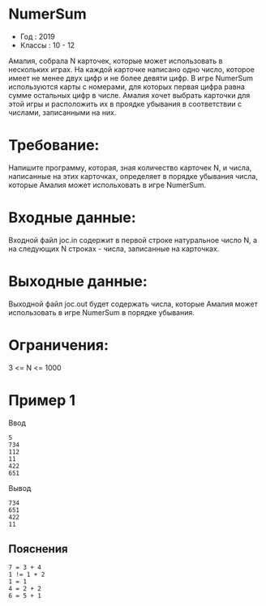 # NumerSum
* Год : 2019
* Классы : 10 - 12

Амалия, собрала N карточек, которые может использовать в нескольких играх. На каждой карточке написано одно число, которое имеет не менее двух цифр и не более девяти цифр. 
В игре NumerSum используются карты с номерами, для которых первая цифра равна сумме остальных цифр в числе. Амалия хочет выбрать карточки для этой игры и расположить их в проядке убывания в соответствии с числами, записанными на них.

# Требование:
Напишите программу, которая, зная количество карточек N, и числа, написанные на этих карточках, определяет в порядке убывания числа, которые Амалия может испольховать в игре NumerSum.

# Входные данные:
Входной файл joc.in содержит в первой строке натуральное число N, а на следующих N строках - числа, записанные на карточках.

# Выходные данные:
Выходной файл joc.out будет содержать числа, которые Амалия может использовать в игре NumerSum в порядке убывания.

# Ограничения:
3 <= N <= 1000

# Пример 1
Ввод
```
5
734
112
11
422
651
```

Вывод
```
734
651
422
11
```

## Пояснения
```
7 = 3 + 4
1 != 1 + 2
1 = 1
4 = 2 + 2
6 = 5 + 1
```
